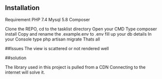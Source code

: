 

## Installation

Requirement
PHP 7.4
Mysql 5.8
Composer

Clone the REPO,
cd to the tasklist directory
Open your CMD
Type composer install
Copy and rename the .example.env to .env
fill up your db details 
In your Console type
php artisan migrate
Thats all

##Issues
The view is scattered or not rendered well

##solution 

The library used in this project is pulled from a CDN
Connecting to the internet will solve it.
